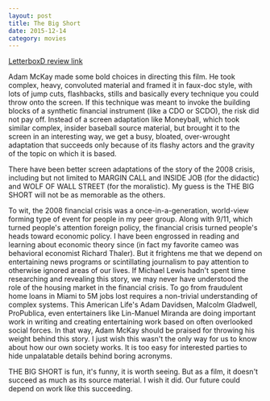 ```yaml
---
layout: post
title: The Big Short 
date: 2015-12-14
category: movies
---
```

 
[LetterboxD review link](http://letterboxd.com/samarthbhaskar/film/the-big-short/)

 Adam McKay made some bold choices in directing this film. He took complex, heavy, convoluted material and framed it in faux-doc style, with lots of jump cuts, flashbacks, stills and basically every technique you could throw onto the screen. If this technique was meant to invoke the building blocks of a synthetic financial instrument (like a CDO or SCDO), the risk did not pay off. Instead of a screen adaptation like Moneyball, which took similar complex, insider baseball source material, but brought it to the screen in an interesting way, we get a busy, bloated, over-wrought adaptation that succeeds only because of its flashy actors and the gravity of the topic on which it is based. 

There have been better screen adaptations of the story of the 2008 crisis, including but not limited to MARGIN CALL and INSIDE JOB (for the didactic) and WOLF OF WALL STREET (for the moralistic). My guess is the THE BIG SHORT will not be as memorable as the others.

To wit, the 2008 financial crisis was a once-in-a-generation, world-view forming type of event for people in my peer group. Along with 9/11, which turned people's attention foreign policy, the financial crisis turned people's heads toward economic policy. I have been engrossed in reading and learning about economic theory since (in fact my favorite cameo was behavioral economist Richard Thaler). But it frightens me that we depend on entertaining news programs or scintillating journalism to pay attention to otherwise ignored areas of our lives. If Michael Lewis hadn't spent time researching and revealing this story, we may never have understood the role of the housing market in the financial crisis. To go from fraudulent home loans in Miami to 5M jobs lost requires a non-trivial understanding of complex systems. This American Life's Adam Davidsen, Malcolm Gladwell, ProPublica, even entertainers like Lin-Manuel Miranda are doing important work in writing and creating entertaining work based on often overlooked social forces. In that way, Adam McKay should be praised for throwing his weight behind this story. I just wish this wasn't the only way for us to know about how our own society works. It is too easy for interested parties to hide unpalatable details behind boring acronyms.

THE BIG SHORT is fun, it's funny, it is worth seeing. But as a film, it doesn't succeed as much as its source material. I wish it did. Our future could depend on work like this succeeding.
